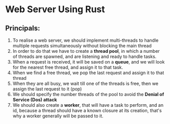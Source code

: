 # Web Server Using Rust

## Principals:
1. To realise a web server, we should implement multi-threads to handle multiple requests simultaneously without blocking the main thread
2. In order to do that we have to create a **thread pool**, in which a number of threads are spawned, and are listening and ready to handle tasks.
3. When a request is received, it will be saved on a **queue**, and we will look for the nearest free thread, and assign it to that task.
4. When we find a free thread, we pop the last request and assign it to that thread
5. When they are all busy, we wait till one of the threads is free, then we assign the last request to it (pop)
6. We should specify the number threads of the pool to avoid the **Denial of Service (Dos) attack**
7. We should also create a **worker**, that will have a task to perform, and an id, because a thread should have a known closure at its creation, that's why a worker generally will be passed to it.